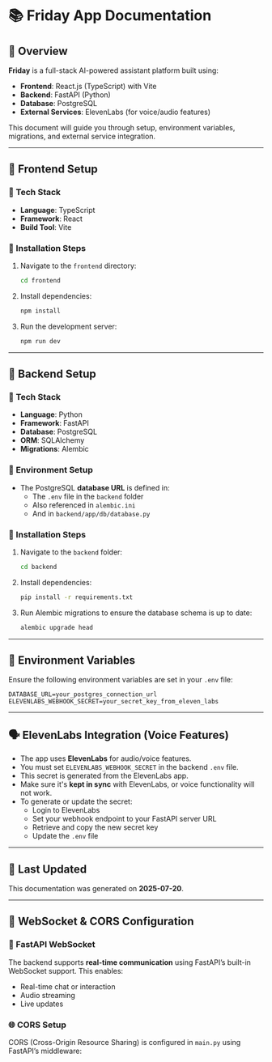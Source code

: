 # 📚 Friday App Documentation

## 🧩 Overview

**Friday** is a full-stack AI-powered assistant platform built using:
- **Frontend**: React.js (TypeScript) with Vite
- **Backend**: FastAPI (Python)
- **Database**: PostgreSQL
- **External Services**: ElevenLabs (for voice/audio features)

This document will guide you through setup, environment variables, migrations, and external service integration.

---

## 🚀 Frontend Setup

### 🔹 Tech Stack
- **Language**: TypeScript
- **Framework**: React
- **Build Tool**: Vite

### 🔹 Installation Steps

1. Navigate to the `frontend` directory:
   ```bash
   cd frontend
   ```

2. Install dependencies:
   ```bash
   npm install
   ```

3. Run the development server:
   ```bash
   npm run dev
   ```

---

## 🔧 Backend Setup

### 🔹 Tech Stack
- **Language**: Python
- **Framework**: FastAPI
- **Database**: PostgreSQL
- **ORM**: SQLAlchemy
- **Migrations**: Alembic

### 🔹 Environment Setup

- The PostgreSQL **database URL** is defined in:
  - The `.env` file in the `backend` folder
  - Also referenced in `alembic.ini`
  - And in `backend/app/db/database.py`

### 🔹 Installation Steps

1. Navigate to the `backend` folder:
   ```bash
   cd backend
   ```

2. Install dependencies:
   ```bash
   pip install -r requirements.txt
   ```

3. Run Alembic migrations to ensure the database schema is up to date:
   ```bash
   alembic upgrade head
   ```

---

## 🔐 Environment Variables

Ensure the following environment variables are set in your `.env` file:

```env
DATABASE_URL=your_postgres_connection_url
ELEVENLABS_WEBHOOK_SECRET=your_secret_key_from_eleven_labs
```

---

## 🗣️ ElevenLabs Integration (Voice Features)

- The app uses **ElevenLabs** for audio/voice features.
- You must set `ELEVENLABS_WEBHOOK_SECRET` in the backend `.env` file.
- This secret is generated from the ElevenLabs app.
- Make sure it's **kept in sync** with ElevenLabs, or voice functionality will not work.
- To generate or update the secret:
  - Login to ElevenLabs
  - Set your webhook endpoint to your FastAPI server URL
  - Retrieve and copy the new secret key
  - Update the `.env` file

---

## 📅 Last Updated

This documentation was generated on **2025-07-20**.

---

## 🔌 WebSocket & CORS Configuration

### 🧵 FastAPI WebSocket
The backend supports **real-time communication** using FastAPI’s built-in WebSocket support. This enables:
- Real-time chat or interaction
- Audio streaming
- Live updates


### 🌐 CORS Setup
CORS (Cross-Origin Resource Sharing) is configured in `main.py` using FastAPI’s middleware:



